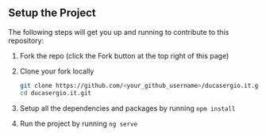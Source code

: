 ## Setup the Project

The following steps will get you up and running to contribute to this repository:

1. Fork the repo (click the Fork button at the top right of this page)
2. Clone your fork locally

   ```bash
   git clone https://github.com/<your_github_username>/ducasergio.it.git
   cd ducasergio.it.git
   ```

3. Setup all the dependencies and packages by running `npm install`
4. Run the project by running `ng serve`